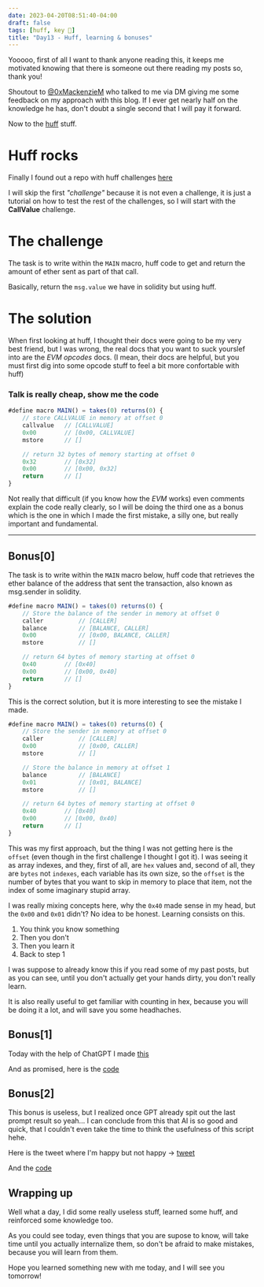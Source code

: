 ```yaml
---
date: 2023-04-20T08:51:40-04:00
draft: false
tags: [huff, key 🔑]
title: "Day13 - Huff, learning & bonuses"
---
```


Yooooo, first of all I want to thank anyone reading this, it keeps me motivated knowing that there is someone out there reading my posts so, thank you!

Shoutout to [@0xMackenzieM](https://twitter.com/0xMackenzieM) who talked to me via DM giving me some feedback on my approach with this blog. If I ever get nearly half on the knowledge he has, don't doubt a single second that I will pay it forward.

Now to the [huff](https://huff.sh/) stuff.

# Huff rocks

Finally I found out a repo with huff challenges [here](https://github.com/RareSkills/huff-puzzles)

I will skip the first *"challenge"* because it is not even a challenge, it is just a tutorial on how to test the rest of the challenges, so I will start with the **CallValue** challenge.

# The challenge

The task is to write within the `MAIN` macro, huff code to get and return the amount of ether sent as part of that call.

Basically, return the `msg.value` we have in solidity but using huff.

# The solution

When first looking at huff, I thought their docs were going to be my very best friend, but I was wrong, the real docs that you want to suck yourslef into are the *EVM opcodes* docs. (I mean, their docs are helpful, but you must first dig into some opcode stuff to feel a bit more confortable with huff)

### Talk is really cheap, show me the code

```javascript
#define macro MAIN() = takes(0) returns(0) {
    // store CALLVALUE in memory at offset 0
    callvalue   // [CALLVALUE]
    0x00        // [0x00, CALLVALUE]
    mstore      // []

    // return 32 bytes of memory starting at offset 0
    0x32        // [0x32]
    0x00        // [0x00, 0x32]
    return      // []
}
```

Not really that difficult (if you know how the *EVM* works) even comments explain the code really clearly, so I will be doing the third one as a bonus which is the one in which I made the first mistake, a silly one, but really important and fundamental.

---

## Bonus[0]

The task is to write within the `MAIN` macro below, huff code that retrieves the ether balance of the address that sent the transaction, also known as msg.sender in solidity.

```javascript
#define macro MAIN() = takes(0) returns(0) {
    // Store the balance of the sender in memory at offset 0
    caller          // [CALLER]
    balance         // [BALANCE, CALLER] 
    0x00            // [0x00, BALANCE, CALLER]
    mstore          // []

    // return 64 bytes of memory starting at offset 0
    0x40        // [0x40]
    0x00        // [0x00, 0x40]
    return      // []  
}
```

This is the correct solution, but it is more interesting to see the mistake I made.

```javascript
#define macro MAIN() = takes(0) returns(0) {
    // Store the sender in memory at offset 0
    caller          // [CALLER]
    0x00            // [0x00, CALLER]
    mstore          // []

    // Store the balance in memory at offset 1
    balance         // [BALANCE]
    0x01            // [0x01, BALANCE]
    mstore          // []

    // return 64 bytes of memory starting at offset 0
    0x40        // [0x40]
    0x00        // [0x00, 0x40]
    return      // []  
}
```

This was my first approach, but the thing I was not getting here is the `offset` (even though in the first challenge I thought I got it). I was seeing it as array indexes, and they, first of all, are `hex` values and, second of all, they are `bytes` not `indexes`, each variable has its own size, so the `offset` is the number of bytes that you want to skip in memory to place that item, not the index of some imaginary stupid array.

I was really mixing concepts here, why the `0x40` made sense in my head, but the `0x00` and `0x01` didn't? No idea to be honest. Learning consists on this.

1. You think you know something
2. Then you don't
3. Then you learn it
4. Back to step 1

I was suppose to already know this if you read some of my past posts, but as you can see, until you don't actually get your hands dirty, you don't really learn.

It is also really useful to get familiar with counting in hex, because you will be doing it a lot, and will save you some headhaches.

## Bonus[1]

Today with the help of ChatGPT I made [this](https://twitter.com/mariodev__/status/1649001656762220546?s=20)

And as promised, here is the [code](https://gist.github.com/Mario-SO/409ca4b38692741420ba1793423c7435)

## Bonus[2]

This bonus is useless, but I realized once GPT already spit out the last prompt result so yeah... I can conclude from this that AI is so good and quick, that I couldn't even take the time to think the usefulness of this script hehe.

Here is the tweet where I'm happy but not happy -> [tweet](https://twitter.com/mariodev__/status/1649062765984874549?s=20)

And the [code](https://gist.github.com/Mario-SO/c988b26e4c4f6e24228bac6d5591d940)

## Wrapping up

Well what a day, I did some really useless stuff, learned some huff, and reinforced some knowledge too.

As you could see today, even things that you are supose to know, will take time until you actually internalize them, so don't be afraid to make mistakes, because you will learn from them.

Hope you learned something new with me today, and I will see you tomorrow!